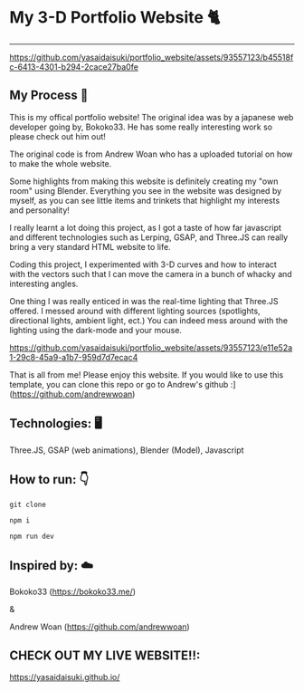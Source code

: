 # My 3-D Portfolio Website :cat2:
-------------------------------------------------------------


https://github.com/yasaidaisuki/portfolio_website/assets/93557123/b45518fc-6413-4301-b294-2cace27ba0fe

## My Process :bread:

This is my offical portfolio website! The original idea was by a japanese web developer going by, Bokoko33. He has some really interesting work so please check out him out! 

The original code is from Andrew Woan who has a uploaded tutorial on how to make the whole website. 

Some highlights from making this website is definitely creating my "own room" using Blender. Everything you see in the website was designed by myself, as you can see little items and trinkets that highlight my interests and personality!

I really learnt a lot doing this project, as I got a taste of how far javascript and different technologies such as Lerping, GSAP, and Three.JS can really bring a very standard HTML website to life. 

Coding this project, I experimented with 3-D curves and how to interact with the vectors such that I can move the camera in a bunch of whacky and interesting angles.  

One thing I was really enticed in was the real-time lighting that Three.JS offered. I messed around with different lighting sources (spotlights, directional lights, ambient light, ect.) You can indeed mess around with the lighting using the dark-mode and your mouse. 



https://github.com/yasaidaisuki/portfolio_website/assets/93557123/e11e52a1-29c8-45a9-a1b7-959d7d7ecac4

That is all from me! Please enjoy this website. If you would like to use this template, you can clone this repo or go to Andrew's github :] (https://github.com/andrewwoan)

## Technologies: :desktop_computer:	

Three.JS, 
GSAP (web animations),
Blender (Model),
Javascript

## How to run: :point_down:
```
git clone

npm i 

npm run dev 
```


## Inspired by: :cloud:
Bokoko33 (https://bokoko33.me/)

& 

Andrew Woan (https://github.com/andrewwoan)
  
## CHECK OUT MY LIVE WEBSITE!!:
https://yasaidaisuki.github.io/
